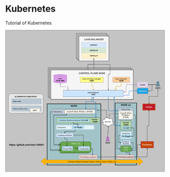 # Kubernetes
Tutorial of Kubernetes

![Alt text](./img/Kubernetes-arch.png "Arquitectura de kubernetes")
